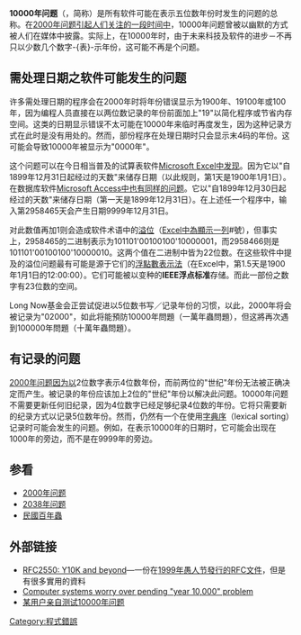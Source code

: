 **10000年问题**（，简称）是所有软件可能在表示五位数年份时发生的问题的总称。在[2000年问题引起人们关注的一段时间中](../Page/2000年问题.md "wikilink")，10000年问题曾被以幽默的方式被人们在媒体中披露。实际上，在10000年时，由于未来科技及软件的进步－不再只以少数几个数字-{表}-示年份，这可能不再是个问题。

## 需处理日期之软件可能发生的问题

许多需处理日期的程序会在2000年时将年份错误显示为1900年、19100年或100年，因为编程人员直接在以两位数记录的年份前面加上"19"以简化程序或节省内存空间。这类的日期显示错误不太可能在10000年来临时再度发生，因为这种记录方式在此时是没有用处的。然而，部份程序在处理日期时只会显示末4码的年份。这可能会导致10000年被显示为"0000年"。

这个问题可以在今日相当普及的试算表软件[Microsoft
Excel中发现](../Page/Microsoft_Excel.md "wikilink")。因为它以"自1899年12月31日起经过的天数"来储存日期（以此规则，第1天是1900年1月1日）。在数据库软件[Microsoft
Access中也有同样的问题](../Page/Microsoft_Access.md "wikilink")。它以"自1899年12月30日起经过的天数"来储存日期（第一天是1899年12月31日）。在上述任一个程序中，输入第2958465天会产生日期9999年12月31日。

对此数值再加1则会造成软件术语中的[溢位](../Page/演算溢位.md "wikilink")（[Excel中為顯示一列](../Page/Microsoft_Excel.md "wikilink")\#號），但事实上，2958465的二进制表示为101101'00100100'10000001，而2958466则是101101'00100100'10000010。这两个值在二进制中皆为22位数。在这些软件中提及的溢位问题最有可能是源于它们的[浮點數表示法](../Page/浮點數.md "wikilink")（在Excel中，第1.5天是1900年1月1日的12:00:00）。它们可能被以变种的**IEEE浮点标准**存储。而此一部份之数字有23位数的空间。

Long
Now基金会正尝试促进以5位数书写／记录年份的习惯，以此，2000年将会被记录为"02000"，如此将能預防10000年問題（一萬年蟲問題），但这將再次遇到100000年問題（十萬年蟲問題）。

## 有记录的问题

[2000年问题因为以](../Page/2000年问题.md "wikilink")2位数字表示4位数年份，而前两位的"世纪"年份无法被正确决定而产生。被记录的年份应该加上2位的"世纪"年份以解决此问题。10000年问题不需要更新任何旧纪录，因为4位数字已经足够纪录4位数的年份。它将只需要新的纪录方式以记录5位数年份。然而，仍然有一个在使用[字典序](../Page/字典序.md "wikilink")（lexical
sorting）记录时可能会发生的问题。例如，在表示10000年的日期时，它可能会出现在1000年的旁边，而不是在9999年的旁边。

## 参看

  - [2000年问题](../Page/2000年问题.md "wikilink")
  - [2038年问题](../Page/2038年问题.md "wikilink")
  - [民國百年蟲](../Page/民國百年蟲.md "wikilink")

## 外部链接

  - [RFC2550: Y10K and
    beyond](ftp://ftp.rfc-editor.org/in-notes/rfc2550.txt)—一份在[1999年](../Page/1999年.md "wikilink")[愚人节發行的](../Page/愚人节.md "wikilink")[RFC文件](../Page/惡搞RFC.md "wikilink")，但是有很多實用的資料
  - [Computer systems worry over pending "year 10,000"
    problem](http://www.templetons.com/brad/y10k.html)
  - [某用户亲自测试10000年问题](https://www.youtube.com/watch?v=CkEZFaCE6Qc)

[Category:程式錯誤](https://zh.wikipedia.org/wiki/Category:程式錯誤 "wikilink")